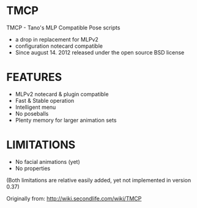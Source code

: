 TMCP
====

TMCP - Tano's MLP Compatible Pose scripts
  - a drop in replacement for MLPv2
  - configuration notecard compatible
  - Since august 14. 2012 released under the open source BSD license

FEATURES
========

  - MLPv2 notecard & plugin compatible
  - Fast & Stable operation
  - Intelligent menu
  - No poseballs
  - Plenty memory for larger animation sets

LIMITATIONS
===========

  - No facial animations (yet)
  - No properties

(Both limitations are relative easily added, yet not implemented in version 0.37)

Originally from: http://wiki.secondlife.com/wiki/TMCP
